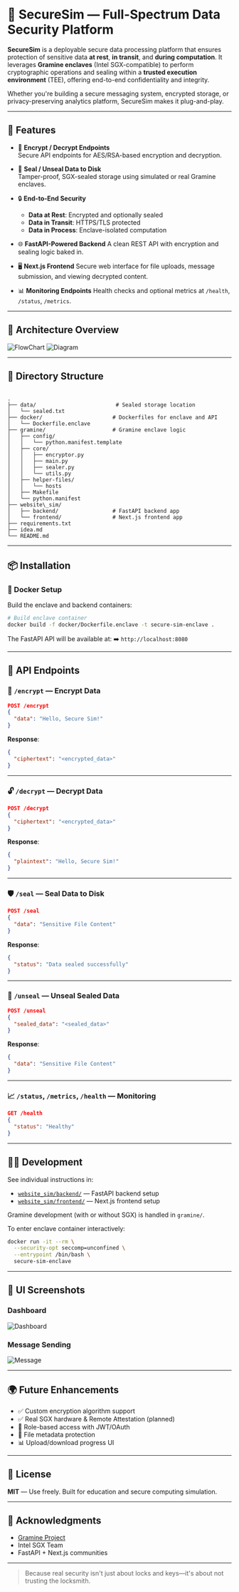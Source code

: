 # 🔐 SecureSim — Full-Spectrum Data Security Platform

**SecureSim** is a deployable secure data processing platform that ensures protection of sensitive data **at rest**, **in transit**, and **during computation**. It leverages **Gramine enclaves** (Intel SGX-compatible) to perform cryptographic operations and sealing within a **trusted execution environment** (TEE), offering end-to-end confidentiality and integrity.

Whether you're building a secure messaging system, encrypted storage, or privacy-preserving analytics platform, SecureSim makes it plug-and-play.

---

## 🚀 Features

- 🔐 **Encrypt / Decrypt Endpoints**  
  Secure API endpoints for AES/RSA-based encryption and decryption.

- 💾 **Seal / Unseal Data to Disk**  
  Tamper-proof, SGX-sealed storage using simulated or real Gramine enclaves.

- 🔒 **End-to-End Security**
  - **Data at Rest**: Encrypted and optionally sealed
  - **Data in Transit**: HTTPS/TLS protected
  - **Data in Process**: Enclave-isolated computation

- 🌐 **FastAPI-Powered Backend**
  A clean REST API with encryption and sealing logic baked in.

- 🖥️ **Next.js Frontend**
  Secure web interface for file uploads, message submission, and viewing decrypted content.

- 📊 **Monitoring Endpoints**
  Health checks and optional metrics at `/health`, `/status`, `/metrics`.

---

## 🧱 Architecture Overview

![FlowChart](./assets/diagrams/secure-sim.png)
![Diagram](./assets/diagrams/image.png)

---

## 📂 Directory Structure

```

.
├── data/                         # Sealed storage location
│   └── sealed.txt
├── docker/                      # Dockerfiles for enclave and API
│   └── Dockerfile.enclave
├── gramine/                     # Gramine enclave logic
│   ├── config/
│   │   └── python.manifest.template
│   ├── core/
│   │   ├── encryptor.py
│   │   ├── main.py
│   │   ├── sealer.py
│   │   └── utils.py
│   ├── helper-files/
│   │   └── hosts
│   ├── Makefile
│   └── python.manifest
├── website\_sim/
│   ├── backend/                 # FastAPI backend app
│   └── frontend/                # Next.js frontend app
├── requirements.txt
├── idea.md
└── README.md

````

---

## 📦 Installation

### 🐳 Docker Setup

Build the enclave and backend containers:

```bash
# Build enclave container
docker build -f docker/Dockerfile.enclave -t secure-sim-enclave .
````


The FastAPI API will be available at:
➡️ `http://localhost:8080`

---

## 📡 API Endpoints

### 🔐 `/encrypt` — Encrypt Data

```json
POST /encrypt
{
  "data": "Hello, Secure Sim!"
}
```

**Response**:

```json
{
  "ciphertext": "<encrypted_data>"
}
```

---

### 🔓 `/decrypt` — Decrypt Data

```json
POST /decrypt
{
  "ciphertext": "<encrypted_data>"
}
```

**Response**:

```json
{
  "plaintext": "Hello, Secure Sim!"
}
```

---

### 🛡️ `/seal` — Seal Data to Disk

```json
POST /seal
{
  "data": "Sensitive File Content"
}
```

**Response**:

```json
{
  "status": "Data sealed successfully"
}
```

---

### 📂 `/unseal` — Unseal Sealed Data

```json
POST /unseal
{
  "sealed_data": "<sealed_data>"
}
```

**Response**:

```json
{
  "data": "Sensitive File Content"
}
```

---

### 📈 `/status`, `/metrics`, `/health` — Monitoring

```json
GET /health
{
  "status": "Healthy"
}
```

---

## 🧑‍💻 Development

See individual instructions in:

* [`website_sim/backend/`](website_sim/backend/) — FastAPI backend setup
* [`website_sim/frontend/`](website_sim/frontend/) — Next.js frontend setup

Gramine development (with or without SGX) is handled in `gramine/`.

To enter enclave container interactively:

```bash
docker run -it --rm \
  --security-opt seccomp=unconfined \
  --entrypoint /bin/bash \
  secure-sim-enclave
```

---

## 📸 UI Screenshots

### Dashboard

![Dashboard](./website_sim/frontend/screenshots/dashboard.jpg)

### Message Sending

![Message](./website_sim/frontend/screenshots/message.jpg)

---

## 🌍 Future Enhancements

* ✅ Custom encryption algorithm support
* ✅ Real SGX hardware & Remote Attestation (planned)
* 🔐 Role-based access with JWT/OAuth
* 📁 File metadata protection
* 📊 Upload/download progress UI

---

## 📜 License

**MIT** — Use freely. Built for education and secure computing simulation.

---

## 🤝 Acknowledgments

* [Gramine Project](https://gramineproject.io)
* Intel SGX Team
* FastAPI + Next.js communities

---

> Because real security isn't just about locks and keys—it's about not trusting the locksmith.

